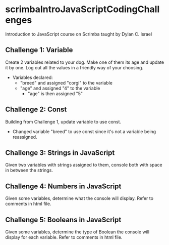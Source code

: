 # scrimbaIntroJavaScriptCodingChallenges
Introduction to JavaScript course on Scrimba taught by Dylan C. Israel

## Challenge 1: Variable 
Create 2 variables related to your dog. Make one of them its age and update it by one. Log out all the values in a friendly way of your choosing. 
* Variables declared: 
    * "breed" and assigned "corgi" to the variable
    * "age" and assigned "4" to the variable
        * "age" is then assigned "5"

## Challenge 2: Const
Building from Challenge 1, update variable to use const.
* Changed variable "breed" to use const since it's not a variable being reassigned. 

## Challenge 3: Strings in JavaScript
Given two variables with strings assigned to them, console both with space in between the strings. 

## Challenge 4: Numbers in JavaScript
Given some variables, determine what the console will display. Refer to comments in html file. 

## Challenge 5: Booleans in JavaScript
Given some variables, determine the type of Boolean the console will display for each variable. Refer to comments in html file. 